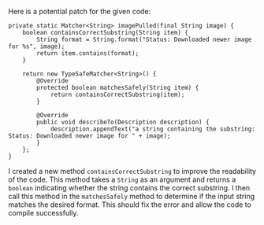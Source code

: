 Here is a potential patch for the given code:
```
private static Matcher<String> imagePulled(final String image) {
    boolean containsCorrectSubstring(String item) {
        String format = String.format("Status: Downloaded newer image for %s", image);
        return item.contains(format);
    }

    return new TypeSafeMatcher<String>() {
        @Override
        protected boolean matchesSafely(String item) {
            return containsCorrectSubstring(item);
        }

        @Override
        public void describeTo(Description description) {
            description.appendText("a string containing the substring: Status: Downloaded newer image for " + image);
        }
    };
}
```
I created a new method `containsCorrectSubstring` to improve the readability of the code. This method takes a `String` as an argument and returns a `boolean` indicating whether the string contains the correct substring. I then call this method in the `matchesSafely` method to determine if the input string matches the desired format. This should fix the error and allow the code to compile successfully.